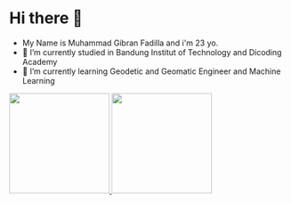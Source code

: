 # Hi there 👋

- My Name is Muhammad Gibran Fadilla and i'm 23 yo.
- 🔭 I’m currently studied in Bandung Institut of Technology and Dicoding Academy
- 🌱 I’m currently learning Geodetic and Geomatic Engineer and Machine Learning

<p align="left">
<a href="https://github.com/mgibranfadilla">
  <img height="180em" src="https://github-readme-stats-eight-theta.vercel.app/api?username=gilangadhan&show_icons=true&theme=algolia&include_all_commits=true&count_private=true"/>
  <img height="180em" src="https://github-readme-stats-eight-theta.vercel.app/api/top-langs/?username=gilangadhan&layout=compact&langs_count=8&theme=algolia"/>
</a>
</p>
